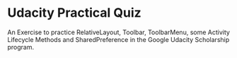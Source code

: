 # Udacity Practical Quiz
An Exercise to practice RelativeLayout, Toolbar, ToolbarMenu, some Activity Lifecycle Methods and SharedPreference in the Google Udacity Scholarship program.
